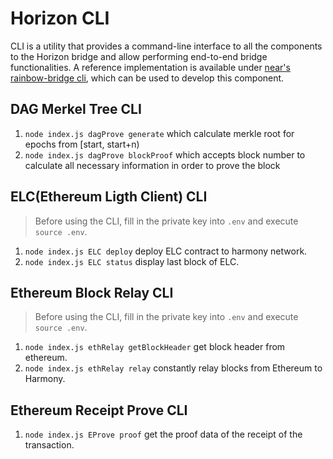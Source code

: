 # Horizon CLI
CLI is a utility that provides a command-line interface to all the components to the Horizon bridge and allow performing end-to-end bridge functionalities. A reference implementation is available under [near's rainbow-bridge cli](https://github.com/near/rainbow-bridge/tree/master/cli), which can be used to develop this component.

## DAG Merkel Tree CLI
1. `node index.js dagProve generate` which calculate merkle root for epochs from [start, start+n)
2. `node index.js dagProve blockProof` which accepts block number to calculate all necessary information in order to prove the block

## ELC(Ethereum Ligth Client) CLI
> Before using the CLI, fill in the private key into `.env` and execute `source .env`.
1. `node index.js ELC deploy` deploy ELC contract to harmony network.
2. `node index.js ELC status` display last block of ELC.

## Ethereum Block Relay CLI
> Before using the CLI, fill in the private key into `.env` and execute `source .env`.
1. `node index.js ethRelay getBlockHeader` get block header from ethereum.
2. `node index.js ethRelay relay` constantly relay blocks from Ethereum to Harmony.

## Ethereum Receipt Prove CLI
1. `node index.js EProve proof` get the proof data of the receipt of the transaction.